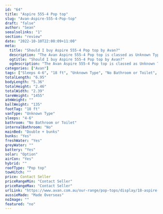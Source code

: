 ```yaml
---
id: "64"
title: "Aspire 555-4 Pop top"
slug: "Avan-Aspire-555-4-Pop-top"
draft: "false"
author: "Sean"
seealsolinks: "1"
section: "review"
date: "2022-10-10T22:00:09+11:00"
meta:
  title: "Should I buy Aspire 555-4 Pop top by Avan?"
  description: "The Avan Aspire 555-4 Pop top is classed as Unknown Type, and sleeps 4-6 people. It is Made Overseas and comes in at 18 ft. It generally has No Bathroom or Toilet."
  ogtitle: "Should I buy Aspire 555-4 Pop top by Avan?"
  ogdescription: "The Avan Aspire 555-4 Pop top is classed as Unknown Type, and sleeps 4-6 people. It is Made Overseas and comes in at 18 ft. It generally has No Bathroom or Toilet."
categories: ["Avan"]
tags: ["Sleeps 4-6", "18 ft", "Unknown Type", "No Bathroom or Toilet", "Pop top", "Price Unknown", "Made Overseas"]
totalLength: "6.95"
bodyLength: "5.36"
totalHeight: "2.46"
totalWidth: "2.39"
tareWeight: "1455"
atmWeight: ""
ballWeight: "135"
footTag: "18 ft"
vanType: "Unknown Type"
sleeps: "4-6"
bathroom: "No Bathroom or Toilet"
internalBathroom: "No"
mainBed: "Double + bunks"
bunks: "Yes"
freshWater: "Yes"
greyWater: ""
battery: "Yes"
solar: "Option"
airCon: "Yes"
hybrid: ""
roofType: "Pop top"
towHitch: ""
price: Contact Seller
priceRangeMin: "Contact Seller"
priceRangeMax: "Contact Seller"
urlLink: "https://www.avan.com.au/our-range/pop-tops/display/18-aspire-500-series-pop-top"
aussieMade: "Made Overseas"
noImage: ""
featured: "no"
---
```

